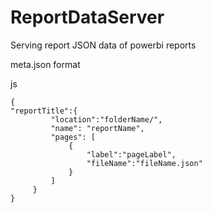 # ReportDataServer
Serving report JSON data of powerbi reports


meta.json format

js
```
{
"reportTitle":{
         "location":"folderName/",
         "name": "reportName",
         "pages": [
             {
                 "label":"pageLabel",
                 "fileName":"fileName.json"
             }
         ]
     }
}
```